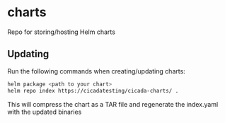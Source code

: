 # charts
Repo for storing/hosting Helm charts

## Updating

Run the following commands when creating/updating charts:

```bash
helm package <path to your chart>
helm repo index https://cicadatesting/cicada-charts/ .
```

This will compress the chart as a TAR file and regenerate the index.yaml
with the updated binaries
